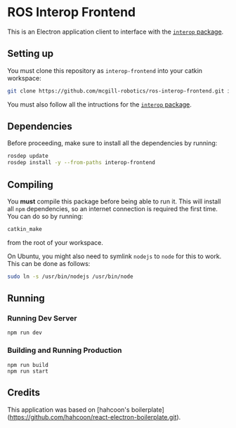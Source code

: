 # ROS Interop Frontend 

This is an Electron application client to interface with the
[`interop` package](https://github.com/mcgill-robotics/ros-interop.git).

## Setting up

You must clone this repository as `interop-frontend` into your catkin workspace:

```bash
git clone https://github.com/mcgill-robotics/ros-interop-frontend.git interop-frontend
```

You must also follow all the intructions for the
[`interop` package](https://github.com/mcgill-robotics/ros-interop.git).

## Dependencies

Before proceeding, make sure to install all the dependencies by running:

```bash
rosdep update
rosdep install -y --from-paths interop-frontend
```

## Compiling

You **must** compile this package before being able to run it. This will
install all `npm` dependencies, so an internet connection is required the first
time. You can do so by running:

```bash
catkin_make
```

from the root of your workspace.

On Ubuntu, you might also need to symlink `nodejs` to `node` for this to work.
This can be done as follows:

```bash
sudo ln -s /usr/bin/nodejs /usr/bin/node
```

## Running

### Running Dev Server
````
npm run dev
````

### Building and Running Production
````
npm run build
npm run start
````

## Credits
This application was based on [hahcoon's boilerplate]
(https://github.com/hahcoon/react-electron-boilerplate.git).

